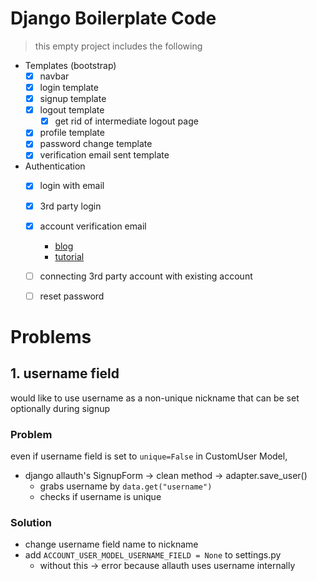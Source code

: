 # Django Boilerplate Code
> this empty project includes the following

- Templates (bootstrap)
    - [x] navbar
    - [x] login template
    - [x] signup template
    - [x] logout template
        - [x] get rid of intermediate logout page
    - [x] profile template
    - [x] password change template
    - [x] verification email sent template
    
- Authentication
    - [x] login with email
    - [x] 3rd party login
    - [x] account verification email
        - [blog](https://code4human.tistory.com/83)
        - [tutorial](https://pythoneatstail.com/en/overview-all-articles/signup-and-password-reset-email-verification-allauth-django/)
    - [ ] connecting 3rd party account with existing account
    - [ ] reset password


# Problems
## 1. username field
would like to use username as a non-unique nickname that can be set optionally during signup

### Problem
even if username field is set to `unique=False` in CustomUser Model, 
- django allauth's SignupForm -> clean method -> adapter.save_user()
    - grabs username by `data.get("username")`
    - checks if username is unique

### Solution
- change username field name to nickname
- add `ACCOUNT_USER_MODEL_USERNAME_FIELD = None` to settings.py
    - without this -> error because allauth uses username internally
